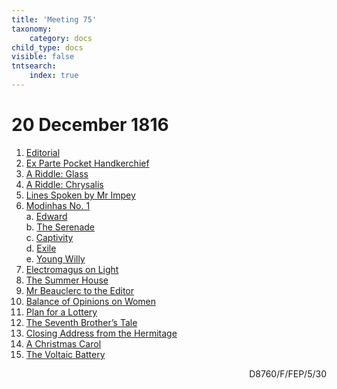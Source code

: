 ```yaml
---
title: 'Meeting 75'
taxonomy:
    category: docs
child_type: docs
visible: false
tntsearch:
    index: true
---
```


# 20 December 1816

1. [Editorial](editorial)
2. [Ex Parte Pocket Handkerchief](handkerchief)
3. [A Riddle: Glass](riddle-1)  
4. [A Riddle: Chrysalis](riddle-2)
5. [Lines Spoken by Mr Impey](impey)
6. [Modinhas No. 1](modinha-1)  
	a. [Edward](edward)  
	b. [The Serenade](serenade)  
	c. [Captivity](captivity)  
	d. [Exile](exile)  
	e. [Young Willy](willy)  
7. [Electromagus on Light](light)
8. [The Summer House](pertinax)
9. [Mr Beauclerc to the Editor](beauclerc)
10. [Balance of Opinions on Women](procon)
11. [Plan for a Lottery](lottery)
12. [The Seventh Brother’s Tale](brother-7)
13. [Closing Address from the Hermitage](address)
14. [A Christmas Carol](carol)  
15. [The Voltaic Battery](voltaic)

<div style="text-align:right"><span class="dro">D8760/F/FEP/5/30</span> <a href="https://calmview.derbyshire.gov.uk/calmview/Record.aspx?src=CalmView.Catalog&id=D8760%2fF%2fFEP%2f5%2f30&pos=8" target="_blank"><i class="fa fa-external-link"></i></a></div>
